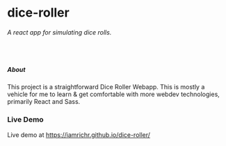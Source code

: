 # dice-roller
###### A react app for simulating dice rolls.
&nbsp;

##### About
This project is a straightforward Dice Roller Webapp.  This is mostly a vehicle for me to learn &amp; get comfortable with more webdev technologies, primarily React and Sass.
&nbsp;

### Live Demo
Live demo at https://iamrichr.github.io/dice-roller/
